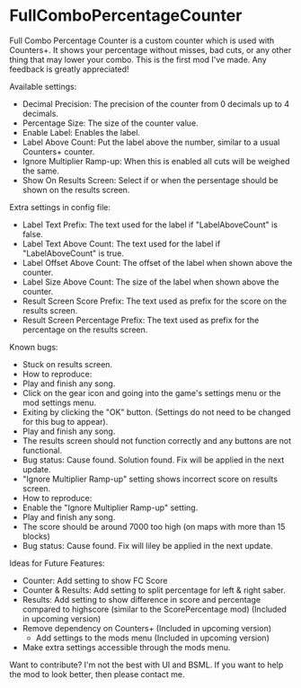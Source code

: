# FullComboPercentageCounter
 
Full Combo Percentage Counter is a custom counter which is used with Counters+.
It shows your percentage without misses, bad cuts, or any other thing that may lower your combo.
This is the first mod I've made. Any feedback is greatly appreciated!

Available settings:
- Decimal Precision: The precision of the counter from 0 decimals up to 4 decimals.
- Percentage Size: The size of the counter value.
- Enable Label: Enables the label.
- Label Above Count: Put the label above the number, similar to a usual Counters+ counter.
- Ignore Multiplier Ramp-up: When this is enabled all cuts will be weighed the same.
- Show On Results Screen: Select if or when the persentage should be shown on the results screen.

Extra settings in config file:
- Label Text Prefix: The text used for the label if "LabelAboveCount" is false.
- Label Text Above Count: The text used for the label if "LabelAboveCount" is true.
- Label Offset Above Count: The offset of the label when shown above the counter.
- Label Size Above Count: The size of the label when shown above the counter.
- Result Screen Score Prefix: The text used as prefix for the score on the results screen.
- Result Screen Percentage Prefix: The text used as prefix for the percentage on the results screen.

Known bugs:
- Stuck on results screen. 
 - How to reproduce: 
  - Play and finish any song. 
  - Click on the gear icon and going into the game's settings menu or the mod settings menu.
  - Exiting by clicking the "OK" button. (Settings do not need to be changed for this bug to appear).
  - Play and finish any song.
  - The results screen should not function correctly and any buttons are not functional.
 - Bug status: Cause found. Solution found. Fix will be applied in the next update.
- "Ignore Multiplier Ramp-up" setting shows incorrect score on results screen.
 - How to reproduce:
  - Enable the "Ignore Multiplier Ramp-up" setting.
  - Play and finish any song.
  - The score should be around 7000 too high (on maps with more than 15 blocks)
 - Bug status: Cause found. Fix will liley be applied in the next update.

Ideas for Future Features:
- Counter: Add setting to show FC Score
- Counter & Results: Add setting to split percentage for left & right saber.
- Results: Add setting to show difference in score and percentage compared to highscore (similar to the ScorePercentage mod) (Included in upcoming version)
- Remove dependency on Counters+ (Included in upcoming version)
  - Add settings to the mods menu (Included in upcoming version)
- Make extra settings accessible through the mods menu.

Want to contribute?
I'm not the best with UI and BSML. If you want to help the mod to look better, then please contact me.
